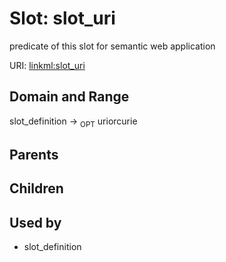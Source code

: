 
# Slot: slot_uri


predicate of this slot for semantic web application

URI: [linkml:slot_uri](https://w3id.org/linkml/slot_uri)


## Domain and Range

slot_definition ->  <sub>OPT</sub> uriorcurie

## Parents


## Children


## Used by

 * slot_definition
